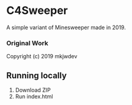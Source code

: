 # C4Sweeper
A simple variant of Minesweeper made in 2019.

### Original Work

Copyright (c) 2019 mkjwdev

## Running locally

1. Download ZIP
2. Run index.html
